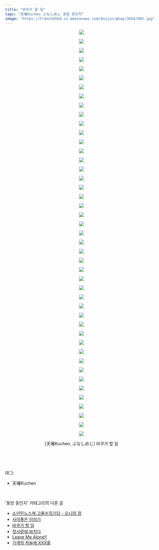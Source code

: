 ```yaml
---
title: "바쿠가 할 일"
tags: "天壌kuchen ぶなしめじ 동방_동인지"
image: "https://franch4569.s3.amazonaws.com/doujin/ghap/3654/001.jpg"
---
```

<div class="article">
<p style="text-align: center; clear: none; float: none;"><img src="{{ site.imgserver2 }}/ghap/3654/001.jpg"/></p>
<p style="text-align: center; clear: none; float: none;"><img src="{{ site.imgserver2 }}/ghap/3654/002.jpg"/></p>
<p style="text-align: center; clear: none; float: none;"><img src="{{ site.imgserver2 }}/ghap/3654/003.jpg"/></p>
<p style="text-align: center; clear: none; float: none;"><img src="{{ site.imgserver2 }}/ghap/3654/004.jpg"/></p>
<p style="text-align: center; clear: none; float: none;"><img src="{{ site.imgserver2 }}/ghap/3654/005.jpg"/></p>
<p style="text-align: center; clear: none; float: none;"><img src="{{ site.imgserver2 }}/ghap/3654/006.jpg"/></p>
<p style="text-align: center; clear: none; float: none;"><img src="{{ site.imgserver2 }}/ghap/3654/007.jpg"/></p>
<p style="text-align: center; clear: none; float: none;"><img src="{{ site.imgserver2 }}/ghap/3654/008.jpg"/></p>
<p style="text-align: center; clear: none; float: none;"><img src="{{ site.imgserver2 }}/ghap/3654/009.jpg"/></p>
<p style="text-align: center; clear: none; float: none;"><img src="{{ site.imgserver2 }}/ghap/3654/010.jpg"/></p>
<p style="text-align: center; clear: none; float: none;"><img src="{{ site.imgserver2 }}/ghap/3654/011.jpg"/></p>
<p style="text-align: center; clear: none; float: none;"><img src="{{ site.imgserver2 }}/ghap/3654/012.jpg"/></p>
<p style="text-align: center; clear: none; float: none;"><img src="{{ site.imgserver2 }}/ghap/3654/013.jpg"/></p>
<p style="text-align: center; clear: none; float: none;"><img src="{{ site.imgserver2 }}/ghap/3654/014.jpg"/></p>
<p style="text-align: center; clear: none; float: none;"><img src="{{ site.imgserver2 }}/ghap/3654/015.jpg"/></p>
<p style="text-align: center; clear: none; float: none;"><img src="{{ site.imgserver2 }}/ghap/3654/016.jpg"/></p>
<p style="text-align: center; clear: none; float: none;"><img src="{{ site.imgserver2 }}/ghap/3654/017.jpg"/></p>
<p style="text-align: center; clear: none; float: none;"><img src="{{ site.imgserver2 }}/ghap/3654/018.jpg"/></p>
<p style="text-align: center; clear: none; float: none;"><img src="{{ site.imgserver2 }}/ghap/3654/019.jpg"/></p>
<p style="text-align: center; clear: none; float: none;"><img src="{{ site.imgserver2 }}/ghap/3654/020.jpg"/></p>
<p style="text-align: center; clear: none; float: none;"><img src="{{ site.imgserver2 }}/ghap/3654/021.jpg"/></p>
<p style="text-align: center; clear: none; float: none;"><img src="{{ site.imgserver2 }}/ghap/3654/022.jpg"/></p>
<p style="text-align: center; clear: none; float: none;"><img src="{{ site.imgserver2 }}/ghap/3654/023.jpg"/></p>
<p style="text-align: center; clear: none; float: none;"><img src="{{ site.imgserver2 }}/ghap/3654/024.jpg"/></p>
<p style="text-align: center; clear: none; float: none;"><img src="{{ site.imgserver2 }}/ghap/3654/025.jpg"/></p>
<p style="text-align: center; clear: none; float: none;"><img src="{{ site.imgserver2 }}/ghap/3654/026.jpg"/></p>
<p style="text-align: center; clear: none; float: none;"><img src="{{ site.imgserver2 }}/ghap/3654/027.jpg"/></p>
<p style="text-align: center; clear: none; float: none;"><img src="{{ site.imgserver2 }}/ghap/3654/028.jpg"/></p>
<p style="text-align: center; clear: none; float: none;"><img src="{{ site.imgserver2 }}/ghap/3654/029.jpg"/></p>
<p style="text-align: center; clear: none; float: none;"><img src="{{ site.imgserver2 }}/ghap/3654/030.jpg"/></p>
<p style="text-align: center; clear: none; float: none;"><img src="{{ site.imgserver2 }}/ghap/3654/031.jpg"/></p>
<p style="text-align: center; clear: none; float: none;"><img src="{{ site.imgserver2 }}/ghap/3654/032.jpg"/></p>
<p style="text-align: center; clear: none; float: none;"><img src="{{ site.imgserver2 }}/ghap/3654/033.jpg"/></p>
<p style="text-align: center; clear: none; float: none;"><img src="{{ site.imgserver2 }}/ghap/3654/034.jpg"/></p>
<p style="text-align: center; clear: none; float: none;"><img src="{{ site.imgserver2 }}/ghap/3654/035.jpg"/></p>
<p style="text-align: center; clear: none; float: none;"><img src="{{ site.imgserver2 }}/ghap/3654/036.jpg"/></p>
<p style="text-align: center; clear: none; float: none;"><img src="{{ site.imgserver2 }}/ghap/3654/037.jpg"/></p>
<p style="text-align: center; clear: none; float: none;"><img src="{{ site.imgserver2 }}/ghap/3654/038.jpg"/></p>
<p style="text-align: center; clear: none; float: none;"><img src="{{ site.imgserver2 }}/ghap/3654/039.jpg"/></p>
<p style="text-align: center; clear: none; float: none;"><img src="{{ site.imgserver2 }}/ghap/3654/040.jpg"/></p>
<p style="text-align: center; clear: none; float: none;"><img src="{{ site.imgserver2 }}/ghap/3654/041.jpg"/></p>
<p style="text-align: center; clear: none; float: none;"><img src="{{ site.imgserver2 }}/ghap/3654/042.jpg"/></p>
<p style="text-align: center; clear: none; float: none;"><img src="{{ site.imgserver2 }}/ghap/3654/043.jpg"/></p>
<p style="text-align: center; clear: none; float: none;"><img src="{{ site.imgserver2 }}/ghap/3654/044.jpg"/></p>
<p style="text-align: center; clear: none; float: none;"><img src="{{ site.imgserver2 }}/ghap/3654/045.jpg"/></p>
<p style="text-align: center; clear: none; float: none;">[天壌Kuchen, ぶなしめじ] 바쿠가 할 일</p>
<p><br/></p>
</div><br/>
<div class="tagTrail">
<p>태그: </p>
<ul>
<li>天壌Kuchen</li>
</ul>
</div><br/>
<div class="another">
<p>'동방 동인지' 카테고리의 다른 글</p>
<ul>
<li><a href="/ghap_3661">소년린노스케 고물수집기담 - 오니의 장</a></li>
<li><a href="/ghap_3655">사이좋은 이야기</a></li>
<li><a href="/ghap_3654">바쿠가 할 일</a></li>
<li><a href="/ghap_3651">첫사랑에 바치다</a></li>
<li><a href="/ghap_3638">Leave Me Alone!!</a></li>
<li><a href="/ghap_3630">기계의 하늘에 XXX를</a></li>
</ul>
</div><br/>
<div class="cb_module cb_fluid">
<div class="cb_wrt cb_profile">
</div><!-- commentList close -->
</div><br/>
